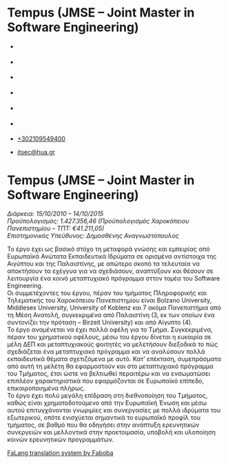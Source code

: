 Tempus (JMSE – Joint Master in Software Engineering)
===============  

*   [](https://www.facebook.com/ditharokopio)
*   [](https://www.youtube.com/channel/UCEHkYirpXF1nSLxDCrfDZ4A)
*   [](https://www.linkedin.com/company/77699385)
*   [](https://www.instagram.com/dithua)

*   [](https://dit.hua.gr/index.php/el/a/projects?view=article&id=1422:master&catid=34:-)
*   [](https://dit.hua.gr/index.php/en/research/projects?view=article&id=1422:master&catid=34:projects)

*   [+302109549400](tel:+302109549400)
*   [itsec@hua.gr](mailto:itsec@hua.gr)

Tempus (JMSE – Joint Master in Software Engineering)
====================================================

_Διάρκεια: 15/10/2010 – 14/10/2015_  
_Προϋπολογισμός: 1.427.356,46 (Προϋπολογισμός Χαροκόπειου Πανεπιστημίου – ΤΠΤ: €41.211,05)_  
_Επιστημονικός Υπεύθυνος: Δημοσθένης Αναγνωστόπουλος_

Το έργο έχει ως βασικό στόχο τη μεταφορά γνώσης και εμπειρίας από Ευρωπαϊκά Ανώτατα Εκπαιδευτικά Ιδρύματα σε ορισμένα αντίστοιχα της Αιγύπτου και της Παλαιστίνης, με απώτερο σκοπό τα τελευταία να αποκτήσουν τα εχέγγυα για να σχεδιάσουν, αναπτύξουν και θέσουν σε λειτουργία ένα κοινό μεταπτυχιακό πρόγραμμα σττον τομέα του Software Engineering.  
Οι συμμετέχοντες του έργου, πέραν του τμήματος Πληροφορικής και Τηλεματικής του Χαροκόπειου Πανεπιστημίου είναι Bolzano University, Middlesex University, University of Koblenz και 7 ακόμα Πανεπιστήμια από τη Μέση Ανατολή, συγκεκριμένα από Παλαιστίνη (3, εκ των οποίων ένα συντονίζει την πρόταση – Birzeit University) και από Αίγυπτο (4).  
Το έργο αναμένεται να έχει πολλά οφέλη για το Τμήμα. Συγκεκριμένα, πέραν του χρηματικού οφέλους, μέσω του έργου δίνεται η ευκαιρία σε μέλη ΔΕΠ και μεταπτυχιακούς φοιτητές να μελετήσουν διεξοδικά το πώς σχεδιάζεται ένα μεταπτυχιακό πρόγραμμα και να αναλύσουν πολλά εκπαιδευτικά θέματα σχετιζόμενα με αυτό. Κατ’ επέκταση, συμεπράσματα από αυτή τη μελέτη θα εφαρμοστούν και στο μεταπτυχιακό πρόγραμμα του Τμήματος, έτσι ώστε να βελτιωθεί περαιτέρω και να ενσωματώσει επιπλέον χαρακτηριστικά που εφαρμόζονται σε Ευρωπαϊκό επίπεδο, επικαιροποιημένα πλήρως.  
Το έργο έχει πολύ μεγάλη επίδραση στη διεθνοποίηση του Τμήματος, καθώς είναι χρηματοδοτούμενο από την Ευρωπαϊκή Ένωση και μέσω αυτού επιτυγχάνονται γνωριμίες και συνεργασίες με πολλά ιδρύματα του εξωτερικού, οπότε ενισχύεται σημαντικά το ευρωπαϊκό προφίλ του τμήματος, σε βαθμό που θα οδηγήσει στην ανάπτυξη ερευνητικών συνεργειών και μελλοντικά στην προετοιμασία, υποβολή και υλοποίηση κοινών ερευνητικών προγραμμάτων.

[FaLang translation system by Faboba](http://www.faboba.com/ "Faboba : Création de composantJoomla")

[](https://dit.hua.gr/index.php/el/a/projects?view=article&id=758:tempus-jmse-joint-master-in-software-engineering&catid=34#)